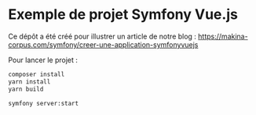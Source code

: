 # Exemple de projet Symfony Vue.js

Ce dépôt a été créé pour illustrer un article de notre blog : https://makina-corpus.com/symfony/creer-une-application-symfonyvuejs

Pour lancer le projet :
```sh
composer install
yarn install
yarn build

symfony server:start
```